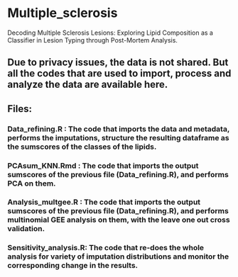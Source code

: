 # Multiple_sclerosis
Decoding Multiple Sclerosis Lesions: Exploring Lipid Composition as a Classifier in Lesion Typing through Post-Mortem Analysis.
## Due to privacy issues, the data is not shared. But all the codes that are used to import, process and analyze the data are available here.
## Files:
### Data_refining.R : The code that imports the data and metadata, performs the imputations, structure the resulting dataframe as the sumscores of the classes of the lipids.
### PCAsum_KNN.Rmd : The code that imports the output sumscores of the previous file (Data_refining.R), and performs PCA on them.
### Analysis_multgee.R :  The code that imports the output sumscores of the previous file (Data_refining.R), and performs multinomial GEE analysis on them, with the leave one out cross validation.
### Sensitivity_analysis.R: The code that re-does the whole analysis for variety of imputation distributions and monitor the corresponding change in the results.
